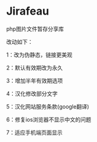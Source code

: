 # Jirafeau
php图片文件暂存分享库

改动如下：


1：改为伪静态，链接更美观

2：默认有效期改为永久

3：增加半年有效期选项

4：汉化修改部分文字

5：汉化网站服务条款(google翻译)

6：修复ios浏览器不显示中文的问题

7：适应手机端页面显示
